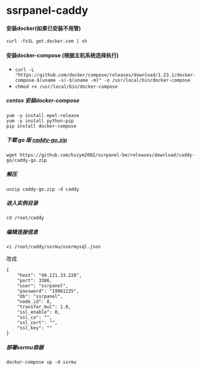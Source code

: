 # ssrpanel-caddy
#### 安装docker(如果已安装不用管)

```
curl -fsSL get.docker.com | sh
```

#### 安装docker-compose (根据主机系统选择执行)

- `curl -L "https://github.com/docker/compose/releases/download/1.23.1/docker-compose-$(uname -s)-$(uname -m)" -o /usr/local/bin/docker-compose`
- `chmod +x /usr/local/bin/docker-compose`

##### centos 安装docker-compose 

```
yum -y install epel-release
yum -y install python-pip
pip install docker-compose

```

##### 下载 go 版 [caddy-go.zip](https://github.com/kszym2002/ssrpanel-be/releases/download/caddy-go/caddy-go.zip)

```
wget https://github.com/kszym2002/ssrpanel-be/releases/download/caddy-go/caddy-go.zip
```

##### 解压

```
unzip caddy-go.zip -d caddy
```

##### 进入实例目录

```
cd /root/caddy
```

##### 编辑连接信息

```
vi /root/caddy/ssrmu/usermysql.json
```

改成

```
{
    "host": "40.121.33.228",
    "port": 3306,
    "user": "ssrpanel",
    "password": "19961225",
    "db": "ssrpanel",
    "node_id": 8,
    "transfer_mul": 1.0,
    "ssl_enable": 0,
    "ssl_ca": "",
    "ssl_cert": "",
    "ssl_key": ""
}

```

##### 部署ssrmu容器

```
docker-compose up -d ssrmu
```

